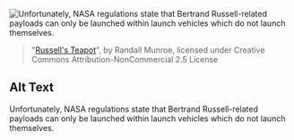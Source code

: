 ![Unfortunately, NASA regulations state that Bertrand Russell-related payloads can only be launched within launch vehicles which do not launch themselves.](https://imgs.xkcd.com/comics/russells_teapot.png)
> "[Russell's Teapot](https://xkcd.com/1866/)", by Randall Munroe, licensed under Creative Commons Attribution-NonCommercial 2.5 License

## Alt Text
Unfortunately, NASA regulations state that Bertrand Russell-related payloads can only be launched within launch vehicles which do not launch themselves.
